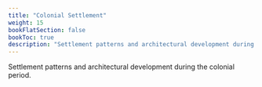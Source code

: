 ```yaml
---
title: "Colonial Settlement"
weight: 15
bookFlatSection: false
bookToc: true
description: "Settlement patterns and architectural development during the colonial period."
---
```


Settlement patterns and architectural development during the colonial period.
